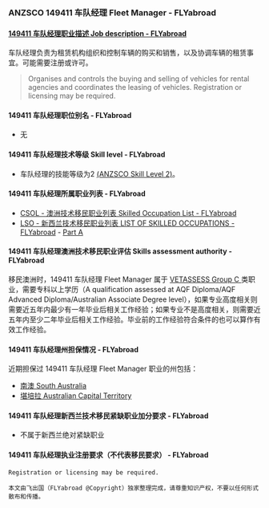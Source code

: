 ### ANZSCO 149411 车队经理 Fleet Manager - FLYabroad ###

####  [149411 车队经理职业描述 Job description - FLYabroad](http://www.flyabroadvisa.com/anzsco/1494.html#149411)

车队经理负责为租赁机构组织和控制车辆的购买和销售，以及协调车辆的租赁事宜。可能需要注册或许可。

> Organises and controls the buying and selling of vehicles for rental agencies and coordinates the leasing of vehicles. Registration or licensing may be required.

#### 149411 车队经理职位别名 - FLYabroad
 
- 无

#### 149411 车队经理技术等级 Skill level - FLYabroad

- 车队经理的技能等级为2 [(ANZSCO Skill Level 2)](http://www.flyabroadvisa.com/anzsco/)。

#### 149411 车队经理所属职业列表 - FLYabroad

- [CSOL - 澳洲技术移民职业列表 Skilled Occupation List - FLYabroad](http://www.flyabroadvisa.com/sol/)
- [LSO - 新西兰技术移民职业列表 LIST OF SKILLED OCCUPATIONS - FLYabroad](http://nz.flyabroadvisa.com/lso/) - [Part A](parta)

#### 149411 车队经理澳洲技术移民职业评估 Skills assessment authority - FLYabroad

移民澳洲时，149411 车队经理 Fleet Manager 属于 [VETASSESS Group C ](http://www.flyabroadvisa.com/ass/vetassess.html)类职业，需要专科以上学历（A qualification assessed at AQF Diploma/AQF Advanced Diploma/Australian Associate Degree level），如果专业高度相关则需要近五年内最少有一年毕业后相关工作经验；如果专业不是高度相关，则需要近五年内至少二年毕业后相关工作经验。毕业前的工作经验符合条件的也可以算作有效工作经验。

#### 149411 车队经理州担保情况 - FLYabroad

近期担保过 149411 车队经理 Fleet Manager 职业的州包括：

- [南澳 South Australia](http://www.flyabroadvisa.com/zdb/sa.html)
- [堪培拉 Australian Capital Territory](http://www.flyabroadvisa.com/zdb/act.html)

#### 149411 车队经理新西兰技术移民紧缺职业加分要求 - FLYabroad

- 不属于新西兰绝对紧缺职业

#### 149411 车队经理执业注册要求（不代表移民要求） - FLYabroad

    Registration or licensing may be required.

`本文由飞出国（FLYabroad @Copyright）独家整理完成，请尊重知识产权，不要以任何形式散布和传播。`